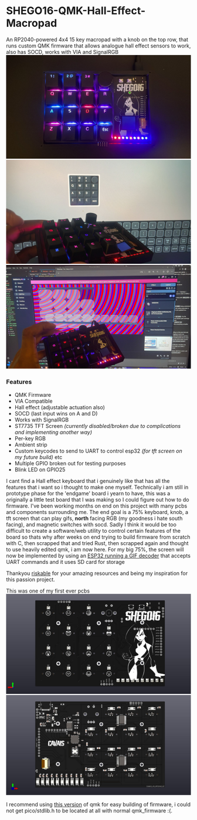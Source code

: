 # SHEGO16-QMK-Hall-Effect-Macropad
An RP2040-powered 4x4 15 key macropad with a knob on the top row, that runs custom QMK firmware that allows analogue hall effect sensors to work, also has SOCD, works with VIA and SignalRGB
![ Alt text](/images/shego16.jpg) ![ Alt text](/images/shego16-2.jpg) ![ Alt text](/images/shego16-3.jpg)

### Features
- QMK Firmware
- VIA Compatible
- Hall effect (adjustable actuation also)
- SOCD (last input wins on A and D)
- Works with SignalRGB
- ST7735 TFT Screen *(currently disabled/broken due to complications and implementing another way)*
- Per-key RGB
- Ambient strip
- Custom keycodes to send to UART to control esp32 *(for tft screen on my future build)* etc
- Multiple GPIO broken out for testing purposes
- Blink LED on GPIO25

I cant find a Hall effect keyboard that i genuinely like that has all the features that i want so i thought to make one myself. Technically i am still in prototype phase for the 'endgame' board i yearn to have, this was a originally a little test board that I was making so I could figure out how to do firmware. I've been working months on end on this project with many pcbs and components surrounding me. The end goal is a 75% keyboard, knob, a tft screen that can play gifs, **north** facing RGB (my goodness i hate south facing), and magnetic switches with socd. Sadly I think it would be too difficult to create a software/web utility to control certain features of the board so thats why after weeks on end trying to build firmware from scratch with C, then scrapped that and tried Rust, then scrapped again and thought to use heavily edited qmk, i am now here.
For my big 75%, the screen will now be implemented by using an [ESP32 running a GIF decoder](https://github.com/Charading/ESP32-GIF-Player ) that accepts UART commands and it uses SD card for storage

Thankyou [riskable](https://github.com/riskable)  for your amazing resources and being my inspiration for this passion project. 


This was one of my first ever pcbs
![ Alt text](/images/shego16_pcb-front.jpg)
![ Alt text](/images/shego16_pcb-back.jpg)

I recommend using [this version](https://github.com/Charading/qmk_picosdk
) of qmk for easy building of firmware, i could not get pico/stdlib.h to be located at all with normal qmk_firmware :(. 
